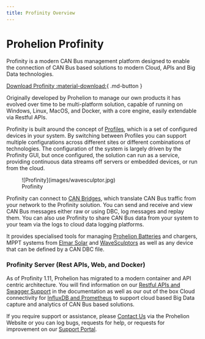 ```yaml
---
title: Profinity Overview
---
```


# Prohelion Profinity

Profinity is a modern CAN Bus management platform designed to enable the connection of CAN Bus based solutions to modern Cloud, APIs and Big Data technologies.

[Download Profinity :material-download:](https://github.com/Prohelion/Profinity/releases/latest/download/Profinity.install.msi){ .md-button }

Originally developed by Prohelion to manage our own products it has evolved over time to be multi-platform solution, capable of running on Windows, Linux, MacOS, and Docker, with a core engine, easily extendable via Restful APIs.

Profinity is built around the concept of [Profiles](Getting_Started/Profiles.md), which is a set of configured devices in your system.  By switching between Profiles you can support multiple configurations across different sites or different combinations of technologies. The configuration of the system is largely driven by the Profinity GUI, but once configured, the solution can run as a service, providing continuous data streams off servers or embedded devices, or run from the cloud.

<!-- Update this image -->
<figure markdown>
![Profinity](images/wavesculptor.jpg)
<figcaption>Profinity</figcaption>
</figure>

Profinity can connect to [CAN Bridges](Components/Adaptors/CAN_Bus_Adapters.md), which translate CAN Bus traffic from your network to the Profinity solution. You can send and receive and view CAN Bus messages either raw or using DBC, log messages and replay them. You can also use Profinity to share CAN Bus data from your system to your team <!--, either in near real time via a [Prohelion Cloud Connect](Prohelion_Cloud_Connect.md) data stream, or -->via the logs to cloud data logging platforms. 

It provides specialised tools for managing [Prohelion Batteries](Components/Battery_Management_System/Prohelion_Batteries.md) and chargers, MPPT systems from [Elmar Solar](Components/MPPT/Elmar_Solar_MPPT.md) and [WaveSculptors](Components/Motor_Controller/WaveSculptor.md) as well as any device that can be defined by a CAN DBC file.  

### Profinity Server (Rest APIs, Web, and Docker)

As of Profinity 1.11, Prohelion has migrated to a modern container and API centric architecture.  You will find information on our [Restful APIs and Swagger Support](Advanced_Features/Profinity_Rest_APIs.md) in the documentation as well as our out of the box Cloud connectivity for [InfluxDB and Prometheus](Components/Loggers/InfluxDB_Prometheus_Integration.md) to support cloud based Big Data capture and analytics of CAN Bus based solutions.  

<!-- In addition we now support for Profinity running as a Server on [Windows, Linux, MacOS, and Docker](Profinity_Server.md). -->

If you require support or assistance, please [Contact Us](https://www.prohelion.com/contact-us/) via the Prohelion Website or you can log bugs, requests for help, or requests for improvement on our [Support Portal](https://prohelion.atlassian.net/servicedesk/customer/portals).
